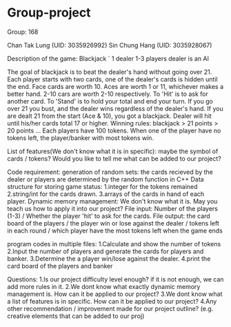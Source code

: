 # Group-project

Group: 168

Chan Tak Lung (UID: 3035926992)
Sin Chung Hang (UID: 3035928067)


Description of the game: Blackjack
`
1 dealer 1-3 players
dealer is an AI

The goal of blackjack is to beat the dealer's hand without going over 21.
Each player starts with two cards, one of the dealer's cards is hidden until the end.
Face cards are worth 10. Aces are worth 1 or 11, whichever makes a better hand. 2-10 cars are worth 2-10 respectively.
To 'Hit' is to ask for another card. To 'Stand' is to hold your total and end your turn.
If you go over 21 you bust, and the dealer wins regardless of the dealer's hand.
If you are dealt 21 from the start (Ace & 10), you got a blackjack.
Dealer will hit until his/her cards total 17 or higher.
Winning rules: blackjack > 21 points > 20 points ...
Each players have 100 tokens. When one of the player have no tokens left, the player/banker with most tokens win.

List of features(We don't know what it is in specific): maybe the symbol of cards / tokens? Would you like to tell me what can be added to our project?

Code requirement:
generation of random sets: the cards recieved by the dealer or players are determined by the random function in C++
Data structure for storing game status: 1.integer for the tokens remained 2.string/int for the cards drawn. 3.arrays of the cards in hand of each player.
Dynamic memory management: We don't know what it is. May you teach us how to apply it into our project?
File input: Number of the players (1-3) / Whether the player 'hit' to ask for the cards.
File output: the card board of the players / the player win or lose against the dealer / tokens left in each round / which player have the most tokens left when the game ends

program codes in multiple files: 1.Calculate and show the number of tokens 2.Input the number of players and generate the cards for players and banker. 3.Determine the a player win/lose against the dealer. 4.print the card board of the players and banker

Questions:
1.Is our project difficulty level enough? if it is not enough, we can add more rules in it.
2.We dont know what exactly dynamic memory management is. How can it be applied to our project?
3.We dont know what a list of features is in specific. How can it be applied to our project?
4.Any other recommendation / improvement made for our project outline? (e.g. creative elements that can be added to our proj)
